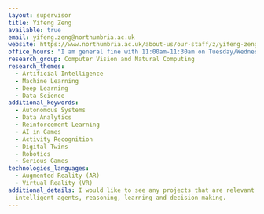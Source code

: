 ```yaml
---
layout: supervisor
title: Yifeng Zeng
available: true
email: yifeng.zeng@northumbria.ac.uk
website: https://www.northumbria.ac.uk/about-us/our-staff/z/yifeng-zeng/
office_hours: "I am general fine with 11:00am-11:30am on Tuesday/Wednesday. "
research_group: Computer Vision and Natural Computing
research_themes:
  - Artificial Intelligence
  - Machine Learning
  - Deep Learning
  - Data Science
additional_keywords:
  - Autonomous Systems
  - Data Analytics
  - Reinforcement Learning
  - AI in Games
  - Activity Recognition
  - Digital Twins
  - Robotics
  - Serious Games
technologies_languages:
  - Augmented Reality (AR)
  - Virtual Reality (VR)
additional_details: I would like to see any projects that are relevant to
  intelligent agents, reasoning, learning and decision making.
---
```

